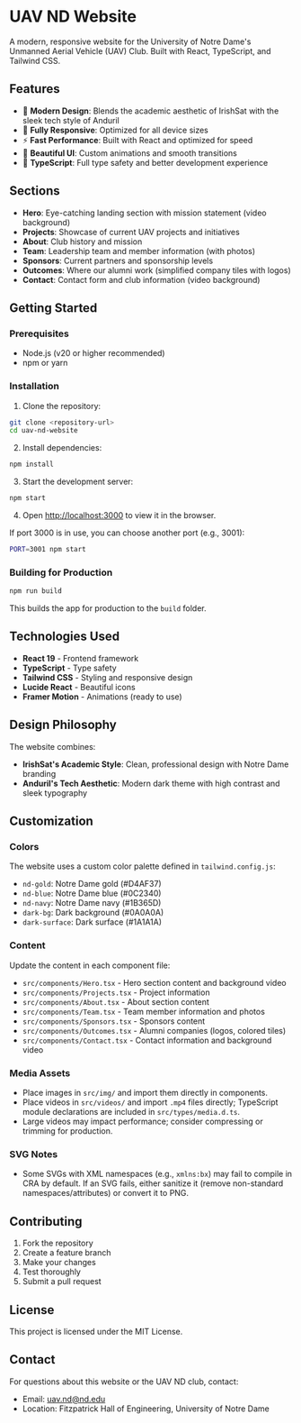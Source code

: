 # UAV ND Website

A modern, responsive website for the University of Notre Dame's Unmanned Aerial Vehicle (UAV) Club. Built with React, TypeScript, and Tailwind CSS.

## Features

- 🚁 **Modern Design**: Blends the academic aesthetic of IrishSat with the sleek tech style of Anduril
- 📱 **Fully Responsive**: Optimized for all device sizes
- ⚡ **Fast Performance**: Built with React and optimized for speed
- 🎨 **Beautiful UI**: Custom animations and smooth transitions
- 🔧 **TypeScript**: Full type safety and better development experience

## Sections

- **Hero**: Eye-catching landing section with mission statement (video background)
- **Projects**: Showcase of current UAV projects and initiatives
- **About**: Club history and mission
- **Team**: Leadership team and member information (with photos)
- **Sponsors**: Current partners and sponsorship levels
- **Outcomes**: Where our alumni work (simplified company tiles with logos)
- **Contact**: Contact form and club information (video background)

## Getting Started

### Prerequisites

- Node.js (v20 or higher recommended)
- npm or yarn

### Installation

1. Clone the repository:
```bash
git clone <repository-url>
cd uav-nd-website
```

2. Install dependencies:
```bash
npm install
```

3. Start the development server:
```bash
npm start
```

4. Open [http://localhost:3000](http://localhost:3000) to view it in the browser.

If port 3000 is in use, you can choose another port (e.g., 3001):

```bash
PORT=3001 npm start
```

### Building for Production

```bash
npm run build
```

This builds the app for production to the `build` folder.

## Technologies Used

- **React 19** - Frontend framework
- **TypeScript** - Type safety
- **Tailwind CSS** - Styling and responsive design
- **Lucide React** - Beautiful icons
- **Framer Motion** - Animations (ready to use)

## Design Philosophy

The website combines:

- **IrishSat's Academic Style**: Clean, professional design with Notre Dame branding
- **Anduril's Tech Aesthetic**: Modern dark theme with high contrast and sleek typography

## Customization

### Colors

The website uses a custom color palette defined in `tailwind.config.js`:

- `nd-gold`: Notre Dame gold (#D4AF37)
- `nd-blue`: Notre Dame blue (#0C2340)
- `nd-navy`: Notre Dame navy (#1B365D)
- `dark-bg`: Dark background (#0A0A0A)
- `dark-surface`: Dark surface (#1A1A1A)

### Content

Update the content in each component file:
- `src/components/Hero.tsx` - Hero section content and background video
- `src/components/Projects.tsx` - Project information
- `src/components/About.tsx` - About section content
- `src/components/Team.tsx` - Team member information and photos
- `src/components/Sponsors.tsx` - Sponsors content
- `src/components/Outcomes.tsx` - Alumni companies (logos, colored tiles)
- `src/components/Contact.tsx` - Contact information and background video

### Media Assets

- Place images in `src/img/` and import them directly in components.
- Place videos in `src/videos/` and import `.mp4` files directly; TypeScript module declarations are included in `src/types/media.d.ts`.
- Large videos may impact performance; consider compressing or trimming for production.

### SVG Notes

- Some SVGs with XML namespaces (e.g., `xmlns:bx`) may fail to compile in CRA by default. If an SVG fails, either sanitize it (remove non-standard namespaces/attributes) or convert it to PNG.

## Contributing

1. Fork the repository
2. Create a feature branch
3. Make your changes
4. Test thoroughly
5. Submit a pull request

## License

This project is licensed under the MIT License.

## Contact

For questions about this website or the UAV ND club, contact:
- Email: uav.nd@nd.edu
- Location: Fitzpatrick Hall of Engineering, University of Notre Dame